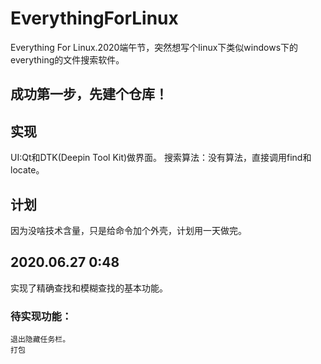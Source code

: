 # EverythingForLinux
Everything For Linux.2020端午节，突然想写个linux下类似windows下的everything的文件搜索软件。

## 成功第一步，先建个仓库！

## 实现
UI:Qt和DTK(Deepin Tool Kit)做界面。
搜索算法：没有算法，直接调用find和locate。

## 计划
因为没啥技术含量，只是给命令加个外壳，计划用一天做完。

## 2020.06.27 0:48
实现了精确查找和模糊查找的基本功能。

### 待实现功能：
    退出隐藏任务栏。
    打包
